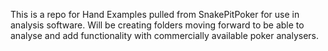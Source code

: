 This is a repo for Hand Examples pulled from SnakePitPoker for use in analysis software. Will be creating folders moving forward to be able to analyse and add functionality with commercially available poker analysers. 
